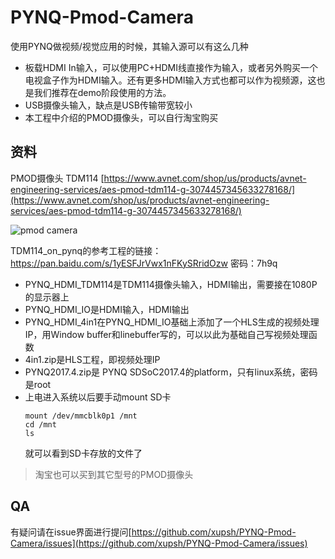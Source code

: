 # PYNQ-Pmod-Camera
使用PYNQ做视频/视觉应用的时候，其输入源可以有这么几种
- 板载HDMI In输入，可以使用PC+HDMI线直接作为输入，或者另外购买一个电视盒子作为HDMI输入。还有更多HDMI输入方式也都可以作为视频源，这也是我们推荐在demo阶段使用的方法。
- USB摄像头输入，缺点是USB传输带宽较小
- 本工程中介绍的PMOD摄像头，可以自行淘宝购买

## 资料
PMOD摄像头 TDM114 [https://www.avnet.com/shop/us/products/avnet-engineering-services/aes-pmod-tdm114-g-3074457345633278168/](https://www.avnet.com/shop/us/products/avnet-engineering-services/aes-pmod-tdm114-g-3074457345633278168/)

![pmod camera](https://www.avnet.com/opasdata/d120001/derivates/2/072/230/143/AES-TDM114-Image_web.jpg)

TDM114_on_pynq的参考工程的链接：https://pan.baidu.com/s/1yESFJrVwx1nFKySRridOzw 密码：7h9q
- PYNQ_HDMI_TDM114是TDM114摄像头输入，HDMI输出，需要接在1080P的显示器上
- PYNQ_HDMI_IO是HDMI输入，HDMI输出
- PYNQ_HDMI_4in1在PYNQ_HDMI_IO基础上添加了一个HLS生成的视频处理IP，用Window buffer和linebuffer写的，可以以此为基础自己写视频处理函数
- 4in1.zip是HLS工程，即视频处理IP
- PYNQ2017.4.zip是 PYNQ SDSoC2017.4的platform，只有linux系统，密码是root
- 上电进入系统以后要手动mount SD卡
  ```console
  mount /dev/mmcblk0p1 /mnt
  cd /mnt
  ls
  ```
  就可以看到SD卡存放的文件了

> 淘宝也可以买到其它型号的PMOD摄像头
## QA
有疑问请在issue界面进行提问[https://github.com/xupsh/PYNQ-Pmod-Camera/issues](https://github.com/xupsh/PYNQ-Pmod-Camera/issues)
